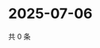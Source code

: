 # 2025-07-06

共 0 条

<!-- BEGIN ZHIHUQUESTIONS -->
<!-- 最后更新时间 Sun Jul 06 2025 00:12:59 GMT+0800 (China Standard Time) -->

<!-- END ZHIHUQUESTIONS -->
